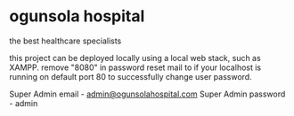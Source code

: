 # ogunsola hospital
the best healthcare specialists


this project can be deployed locally using a local web stack, such as XAMPP.
remove "8080" in password reset mail to if your localhost is running on default port 80 to successfully change user password.

Super Admin email - admin@ogunsolahospital.com
Super Admin password - admin